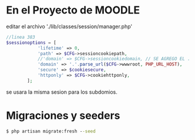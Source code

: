 # En el Proyecto de MOODLE 
editar el archivo './lib/classes/session/manager.php'

```php
//linea 383
$sessionoptions = [
            'lifetime' => 0,
            'path' => $CFG->sessioncookiepath,
            //'domain' => $CFG->sessioncookiedomain, // SE AGREGO EL . PARA USARLO EN LOS SUBDOMINIOS
            'domain' => '.'.parse_url($CFG->wwwroot, PHP_URL_HOST),
            'secure' => $cookiesecure,
            'httponly' => $CFG->cookiehttponly,
        ];
```
se usara la misma sesion para los subdomios.
# Migraciones y seeders
```cmd
$ php artisan migrate:fresh --seed
```
